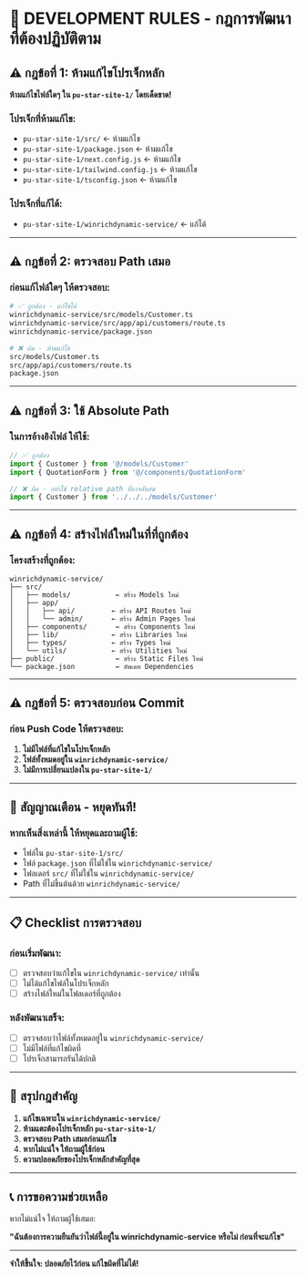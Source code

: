 # 🚨 DEVELOPMENT RULES - กฎการพัฒนาที่ต้องปฏิบัติตาม

## ⚠️ กฎข้อที่ 1: ห้ามแก้ไขโปรเจ็กหลัก

**ห้ามแก้ไขไฟล์ใดๆ ใน `pu-star-site-1/` โดยเด็ดขาด!**

### โปรเจ็กที่ห้ามแก้ไข:
- `pu-star-site-1/src/` ← ห้ามแก้ไข
- `pu-star-site-1/package.json` ← ห้ามแก้ไข
- `pu-star-site-1/next.config.js` ← ห้ามแก้ไข
- `pu-star-site-1/tailwind.config.js` ← ห้ามแก้ไข
- `pu-star-site-1/tsconfig.json` ← ห้ามแก้ไข

### โปรเจ็กที่แก้ได้:
- `pu-star-site-1/winrichdynamic-service/` ← แก้ได้

---

## ⚠️ กฎข้อที่ 2: ตรวจสอบ Path เสมอ

### ก่อนแก้ไฟล์ใดๆ ให้ตรวจสอบ:

```bash
# ✅ ถูกต้อง - แก้ไขได้
winrichdynamic-service/src/models/Customer.ts
winrichdynamic-service/src/app/api/customers/route.ts
winrichdynamic-service/package.json

# ❌ ผิด - ห้ามแก้ไข
src/models/Customer.ts
src/app/api/customers/route.ts
package.json
```

---

## ⚠️ กฎข้อที่ 3: ใช้ Absolute Path

### ในการอ้างอิงไฟล์ ให้ใช้:

```typescript
// ✅ ถูกต้อง
import { Customer } from '@/models/Customer'
import { QuotationForm } from '@/components/QuotationForm'

// ❌ ผิด - อย่าใช้ relative path ที่อาจสับสน
import { Customer } from '../../../models/Customer'
```

---

## ⚠️ กฎข้อที่ 4: สร้างไฟล์ใหม่ในที่ที่ถูกต้อง

### โครงสร้างที่ถูกต้อง:

```
winrichdynamic-service/
├── src/
│   ├── models/           ← สร้าง Models ใหม่
│   ├── app/
│   │   ├── api/         ← สร้าง API Routes ใหม่
│   │   └── admin/       ← สร้าง Admin Pages ใหม่
│   ├── components/       ← สร้าง Components ใหม่
│   ├── lib/             ← สร้าง Libraries ใหม่
│   ├── types/           ← สร้าง Types ใหม่
│   └── utils/           ← สร้าง Utilities ใหม่
├── public/               ← สร้าง Static Files ใหม่
└── package.json          ← อัพเดท Dependencies
```

---

## ⚠️ กฎข้อที่ 5: ตรวจสอบก่อน Commit

### ก่อน Push Code ให้ตรวจสอบ:

1. **ไม่มีไฟล์ที่แก้ไขในโปรเจ็กหลัก**
2. **ไฟล์ทั้งหมดอยู่ใน `winrichdynamic-service/`**
3. **ไม่มีการเปลี่ยนแปลงใน `pu-star-site-1/`**

---

## 🚨 สัญญาณเตือน - หยุดทันที!

### หากเห็นสิ่งเหล่านี้ ให้หยุดและถามผู้ใช้:

- ไฟล์ใน `pu-star-site-1/src/`
- ไฟล์ `package.json` ที่ไม่ใช่ใน `winrichdynamic-service/`
- โฟลเดอร์ `src/` ที่ไม่ใช่ใน `winrichdynamic-service/`
- Path ที่ไม่ขึ้นต้นด้วย `winrichdynamic-service/`

---

## 📋 Checklist การตรวจสอบ

### ก่อนเริ่มพัฒนา:
- [ ] ตรวจสอบว่าแก้ไขใน `winrichdynamic-service/` เท่านั้น
- [ ] ไม่ได้แก้ไขไฟล์ในโปรเจ็กหลัก
- [ ] สร้างไฟล์ใหม่ในโฟลเดอร์ที่ถูกต้อง

### หลังพัฒนาเสร็จ:
- [ ] ตรวจสอบว่าไฟล์ทั้งหมดอยู่ใน `winrichdynamic-service/`
- [ ] ไม่มีไฟล์ที่แก้ไขผิดที่
- [ ] โปรเจ็กสามารถรันได้ปกติ

---

## 🎯 สรุปกฎสำคัญ

1. **แก้ไขเฉพาะใน `winrichdynamic-service/`**
2. **ห้ามแตะต้องโปรเจ็กหลัก `pu-star-site-1/`**
3. **ตรวจสอบ Path เสมอก่อนแก้ไข**
4. **หากไม่แน่ใจ ให้ถามผู้ใช้ก่อน**
5. **ความปลอดภัยของโปรเจ็กหลักสำคัญที่สุด**

---

## 📞 การขอความช่วยเหลือ

หากไม่แน่ใจ ให้ถามผู้ใช้เสมอ:

**"ฉันต้องการความยืนยันว่าไฟล์นี้อยู่ใน winrichdynamic-service หรือไม่ ก่อนที่จะแก้ไข"**

---

**จำให้ขึ้นใจ: ปลอดภัยไว้ก่อน แก้ไขผิดที่ไม่ได้!**
